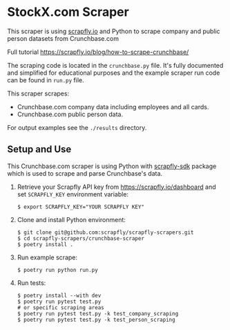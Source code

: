 # StockX.com Scraper

This scraper is using [scrapfly.io](https://scrapfly.io/) and Python to scrape company and public person datasets from Crunchbase.com

Full tutorial <https://scrapfly.io/blog/how-to-scrape-crunchbase/>

The scraping code is located in the `crunchbase.py` file. It's fully documented and simplified for educational purposes and the example scraper run code can be found in `run.py` file.

This scraper scrapes:
- Crunchbase.com company data including employees and all cards.
- Crunchbase.com public person data.

For output examples see the `./results` directory.

## Setup and Use

This Crunchbase.com scraper is using Python with [scrapfly-sdk](https://pypi.org/project/scrapfly-sdk/) package which is used to scrape and parse Crunchbase's data.

1. Retrieve your Scrapfly API key from <https://scrapfly.io/dashboard> and set `SCRAPFLY_KEY` environment variable:
    ```shell
    $ export SCRAPFLY_KEY="YOUR SCRAPFLY KEY"
    ```
2. Clone and install Python environment:
    ```shell
    $ git clone git@github.com:scrapfly/scrapfly-scrapers.git
    $ cd scrapfly-scrapers/crunchbase-scraper
    $ poetry install .
    ```
3. Run example scrape:
    ```shell
    $ poetry run python run.py
    ```
4. Run tests:
    ```shell
    $ poetry install --with dev
    $ poetry run pytest test.py
    # or specific scraping areas
    $ poetry run pytest test.py -k test_company_scraping
    $ poetry run pytest test.py -k test_person_scraping
    ```

